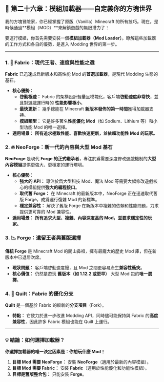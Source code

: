## 🔧 第二十六章：模組加載器——自定義你的方塊世界

我的方塊冒險家，你已經掌握了原版（Vanilla）Minecraft 的所有技巧。現在，是時候通過**模組（MOD）**來解鎖遊戲的無限潛力了！

要運行模組，你首先需要安裝一個**模組加載器（Mod Loader）**。瞭解這些加載器的工作方式和各自的優勢，是進入 Modding 世界的第一步。

------



### 1. 🥇 Fabric：現代王者、速度與性能之選



**Fabric** 已迅速成爲新版本和高性能 Mod 的**首選加載器**，是現代 Modding 生態的基石。

- **核心優勢：**
  - **啓動極速：** Fabric 的架構設計輕量且模塊化，客戶端**啓動速度非常快**，並且對遊戲運行時的 **性能影響極小**。
  - **最快更新：** 幾乎總能在 Minecraft **新版本發佈的第一時間**獲得加載器支持。
  - **模組類型：** 它是許多著名**性能優化 Mod**（如 Sodium、Lithium 等）和小型功能 Mod 的唯一選擇。
- **適用場景：** **所有追求極致性能、喜歡快速更新，並依賴功能性 Mod 的玩家。**



### 2. 🔥 NeoForge：新一代的內容與大型 Mod 基石



**NeoForge** 是現代 **Forge 的正式繼承者**，專注於爲需要深度修改遊戲機制的**大型內容模組**提供更強大、更穩定的運行環境。

- **核心優勢：**
  - **強大的 API：** 專注於爲大型科技 Mod、魔法 Mod 等需要大幅修改遊戲核心的模組提供**強大的編程接口**。
  - **取代舊 Forge：** 在 Minecraft 的最新版本中，NeoForge 正在迅速取代舊版 Forge，成爲運行復雜 Mod 的新標準。
  - **穩定兼容性：** 解決了舊版 Forge 在新版本中複雜的依賴和性能問題，力求提供更可靠的 Mod 兼容性。
- **適用場景：** **所有追求大型、複雜、內容深度高的 Mod，並要求穩定性的玩家。**



### 3. 📉 Forge：遺留王者與舊版選擇



**傳統 Forge** 是 Minecraft Mod 的開山鼻祖，擁有最龐大的歷史 Mod 庫，但在新版本中已退居次席。

- **現狀問題：** 客戶端啓動速度慢，且 Mod 之間更容易產生**兼容性衝突**。
- **核心價值：** 仍然是遊玩 **舊版本（如 1.12.2 或更早）** 大型 Mod 包的**唯一選擇**。



### 4. 🧪 Quilt：Fabric 的優化分支



**Quilt** 是一個基於 Fabric 的較新的**分支項目**（Fork）。

- **特點：** 它致力於進一步改進 Modding API，同時儘可能保持與 Fabric 的**高度兼容性**，因此許多 Fabric 模組也能在 Quilt 上運行。

------



### 💡 結論：如何選擇加載器？

**你選擇加載器的唯一決定因素是：你想玩什麼 Mod！**

1. **目標 Mod 需要 NeoForge：** 安裝 **NeoForge**（適用於最新的內容模組）。
2. **目標 Mod 需要 Fabric：** 安裝 **Fabric**（適用於性能優化和功能性模組）。
3. **目標是舊版整合包：** 只能安裝 **Forge**。